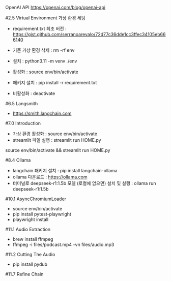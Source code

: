 OpenAI API
https://openai.com/blog/openai-api

#2.5 Virtual Environment
가상 환경 세팅

- requirement.txt 최초 버전 : https://gist.github.com/serranoarevalo/72d77c36dde1cc3ffec34105eb666140

- 기존 가상 환경 삭제 : rm -rf env
- 설치 : python3.11 -m venv ./env
- 활성화 : source env/bin/activate
- 패키지 설치 : pip install -r requirement.txt
- 비활성화 : deactivate

#6.5 Langsmith

- https://smith.langchain.com

#7.0 Introduction

- 가상 환경 활성화 : source env/bin/activate
- streamlit 파일 실행 : streamlit run HOME.py

source env/bin/activate && streamlit run HOME.py

#8.4 Ollama

- langchain 패키지 설치 : pip install langchain-ollama
- ollama 다운로드 : https://ollama.com
- 터미널로 deepseek-r1:1.5b 모델 (로컬에 없으면) 설치 및 실행 : ollama run deepseek-r1:1.5b

#10.1 AsyncChromiumLoader

- source env/bin/activate
- pip install pytest-playwright
- playwright install

#11.1 Audio Extraction

- brew install ffmpeg
- ffmpeg -i files/podcast.mp4 -vn files/audio.mp3

#11.2 Cutting The Audio

- pip install pydub

#11.7 Refine Chain
